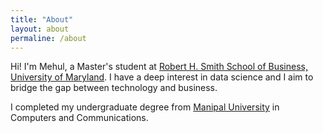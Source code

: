 ```yaml
---
title: "About"
layout: about
permaline: /about
---
```


Hi! I'm Mehul, a Master's student at [Robert H. Smith School of Business, University of Maryland]("https://www.rhsmith.umd.edu"). I have a deep interest in data science and I aim to bridge the gap between technology and business. 

I completed my undergraduate degree from [Manipal University]("https://jaipur.manipal.edu") in Computers and Communications. 


